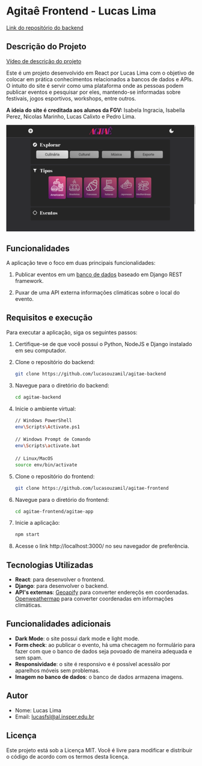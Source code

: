# Agitaê Frontend - Lucas Lima
[Link do repositório do backend](https://github.com/lucasouzamil/agitae-backend)


## Descrição do Projeto
[Vídeo de descrição do projeto](https://www.youtube.com/watch?v=rIQygQGKxb0&t=0s)

Este é um projeto desenvolvido em React por Lucas Lima com o objetivo de colocar em prática conhecimentos relacionados a bancos de dados e APIs. O intuito do site é servir como uma plataforma onde as pessoas podem publicar eventos e pesquisar por eles, mantendo-se informadas sobre festivais, jogos esportivos, workshops, entre outros.

**A ideia do site é creditada aos alunos da FGV:** Isabela Ingracia, Isabella Perez, Nicolas Marinho, Lucas Calixto e Pedro Lima.

![Tela principal da aplicação](index-page.png)

## Funcionalidades

A aplicação teve o foco em duas principais funcionalidades:

1. Publicar eventos em um [banco de dados](https://github.com/lucasouzamil/agitae-backend) baseado em Django REST framework.

2. Puxar de uma API externa informações climáticas sobre o local do evento.



## Requisitos e execução

Para executar a aplicação, siga os seguintes passos:

1. Certifique-se de que você possui o Python, NodeJS e Django instalado em seu computador.
2. Clone o repositório do backend:
   ```bash
   git clone https://github.com/lucasouzamil/agitae-backend
3. Navegue para o diretório do backend:

   ```bash
   cd agitae-backend
4. Inicie o ambiente virtual:
    ```bash
    // Windows PowerShell
    env\Scripts\Activate.ps1

    // Windows Prompt de Comando
    env\Scripts\activate.bat

    // Linux/MacOS
    source env/bin/activate
5. Clone o repositório do frontend:
   ```bash
   git clone https://github.com/lucasouzamil/agitae-frontend
6. Navegue para o diretório do frontend:
   ```bash
   cd agitae-frontend/agitae-app
7. Inicie a aplicação:
   ```bash
   npm start
8. Acesse o link http://localhost:3000/ no seu navegador de preferência.

## Tecnologias Utilizadas
* **React**: para desenvolver o frontend.
* **Django**: para desenvolver o backend.
* **API's externas**: [Geoapify](https://www.geoapify.com/) para converter endereçõs em coordenadas. [Openweathermap](https://openweathermap.org/) para converter coordenadas em informações climáticas.

## Funcionalidades adicionais
* **Dark Mode**: o site possui dark mode e light mode.
* **Form check**: ao publicar o evento, há uma checagem no formulário para fazer com que o banco de dados seja povoado de maneira adequada e sem spam.
* **Responsividade**: o site é responsivo e é possível acessálo por aparelhos móveis sem problemas.
* **Imagem no banco de dados**: o banco de dados armazena imagens.

## Autor
* Nome: Lucas Lima
* Email: lucasfsl@al.insper.edu.br

## Licença
Este projeto está sob a Licença MIT. Você é livre para modificar e distribuir o código de acordo com os termos desta licença.